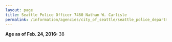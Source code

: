 ```yaml
---
layout: page
title: Seattle Police Officer 7460 Nathan W. Carlisle
permalink: /information/agencies/city_of_seattle/seattle_police_department/copbook/7460/
---
```


**Age as of Feb. 24, 2016:** 38

